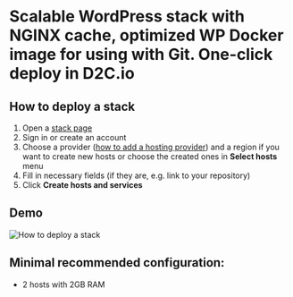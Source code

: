# Scalable WordPress stack with NGINX cache, optimized WP Docker image for using with Git. One-click deploy in D2C.io

## How to deploy a stack

1. Open a [stack page](https://panel.d2c.io/new-stack?url=https://github.com/d2cio/wordpress-scalable-nginx-cache-stack/archive/master.zip)
2. Sign in or create an account
3. Choose a provider ([how to add a hosting provider](https://docs.d2c.io/providers/cloud-providers/)) and a region if you want to create new hosts or choose the created ones in **Select hosts** menu
3. Fill in necessary fields (if they are, e.g. link to your repository)
4. Click **Create hosts and services**

## Demo

![How to deploy a stack](https://raw.githubusercontent.com/mastappl/images/master/wordpress_nginx_cache.gif)

## Minimal recommended configuration:

- 2 hosts with 2GB RAM
